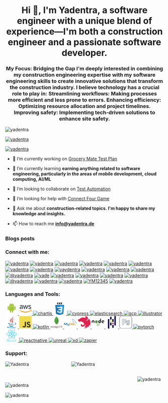 <h1 align="center">Hi 👋, I'm Yadentra, a software engineer with a unique blend of experience—I'm both a construction engineer and a passionate software developer.</h1>
<h3 align="center">My Focus: Bridging the Gap I'm deeply interested in combining my construction engineering expertise with my software engineering skills to create innovative solutions that transform the construction industry. I believe technology has a crucial role to play in: Streamlining workflows: Making processes more efficient and less prone to errors. Enhancing efficiency: Optimizing resource allocation and project timelines. Improving safety: Implementing tech-driven solutions to enhance site safety.</h3>

<p align="left"> <img src="https://komarev.com/ghpvc/?username=yadentra&label=Profile%20views&color=0e75b6&style=flat" alt="yadentra" /> </p>

<p align="left"> <a href="https://github.com/ryo-ma/github-profile-trophy"><img src="https://github-profile-trophy.vercel.app/?username=yadentra" alt="yadentra" /></a> </p>

<p align="left"> <a href="https://twitter.com/yadentra" target="blank"><img src="https://img.shields.io/twitter/follow/yadentra?logo=twitter&style=for-the-badge" alt="yadentra" /></a> </p>

- 🔭 I’m currently working on [Grocery Mate Test Plan](https://github.com/Yadentra/GroceryMate_TestPlan)

- 🌱 I’m currently learning **earning anything related to software engineering, particularly in the areas of mobile development, cloud computing, AI/ML**

- 👯 I’m looking to collaborate on [Test Automation](https://github.com/Yadentra/test_automation)

- 🤝 I’m looking for help with [Connect Four Game](https://github.com/Yadentra/-ConnectFourGame-)

- 💬 Ask me about **construction-related topics. I'm happy to share my knowledge and insights.**

- 📫 How to reach me **info@yadentra.de**

### Blogs posts
<!-- BLOG-POST-LIST:START -->
<!-- BLOG-POST-LIST:END -->

<h3 align="left">Connect with me:</h3>
<p align="left">
<a href="https://codepen.io/yadentra" target="blank"><img align="center" src="https://raw.githubusercontent.com/rahuldkjain/github-profile-readme-generator/master/src/images/icons/Social/codepen.svg" alt="yadentra" height="30" width="40" /></a>
<a href="https://dev.to/yadentra" target="blank"><img align="center" src="https://raw.githubusercontent.com/rahuldkjain/github-profile-readme-generator/master/src/images/icons/Social/devto.svg" alt="yadentra" height="30" width="40" /></a>
<a href="https://twitter.com/yadentra" target="blank"><img align="center" src="https://raw.githubusercontent.com/rahuldkjain/github-profile-readme-generator/master/src/images/icons/Social/twitter.svg" alt="yadentra" height="30" width="40" /></a>
<a href="https://linkedin.com/in/yadentra" target="blank"><img align="center" src="https://raw.githubusercontent.com/rahuldkjain/github-profile-readme-generator/master/src/images/icons/Social/linked-in-alt.svg" alt="yadentra" height="30" width="40" /></a>
<a href="https://stackoverflow.com/users/yadentra" target="blank"><img align="center" src="https://raw.githubusercontent.com/rahuldkjain/github-profile-readme-generator/master/src/images/icons/Social/stack-overflow.svg" alt="yadentra" height="30" width="40" /></a>
<a href="https://codesandbox.com/yadentra" target="blank"><img align="center" src="https://raw.githubusercontent.com/rahuldkjain/github-profile-readme-generator/master/src/images/icons/Social/codesandbox.svg" alt="yadentra" height="30" width="40" /></a>
<a href="https://kaggle.com/yadentra" target="blank"><img align="center" src="https://raw.githubusercontent.com/rahuldkjain/github-profile-readme-generator/master/src/images/icons/Social/kaggle.svg" alt="yadentra" height="30" width="40" /></a>
<a href="https://fb.com/yadentra" target="blank"><img align="center" src="https://raw.githubusercontent.com/rahuldkjain/github-profile-readme-generator/master/src/images/icons/Social/facebook.svg" alt="yadentra" height="30" width="40" /></a>
<a href="https://instagram.com/yaydentra" target="blank"><img align="center" src="https://raw.githubusercontent.com/rahuldkjain/github-profile-readme-generator/master/src/images/icons/Social/instagram.svg" alt="yaydentra" height="30" width="40" /></a>
<a href="https://dribbble.com/yadentra" target="blank"><img align="center" src="https://raw.githubusercontent.com/rahuldkjain/github-profile-readme-generator/master/src/images/icons/Social/dribbble.svg" alt="yadentra" height="30" width="40" /></a>
<a href="https://www.behance.net/yadentra" target="blank"><img align="center" src="https://raw.githubusercontent.com/rahuldkjain/github-profile-readme-generator/master/src/images/icons/Social/behance.svg" alt="yadentra" height="30" width="40" /></a>
<a href="https://hashnode.com/yadentra" target="blank"><img align="center" src="https://raw.githubusercontent.com/rahuldkjain/github-profile-readme-generator/master/src/images/icons/Social/hashnode.svg" alt="yadentra" height="30" width="40" /></a>
<a href="https://medium.com/@yadentra" target="blank"><img align="center" src="https://raw.githubusercontent.com/rahuldkjain/github-profile-readme-generator/master/src/images/icons/Social/medium.svg" alt="@yadentra" height="30" width="40" /></a>
<a href="https://www.youtube.com/c/yade" target="blank"><img align="center" src="https://raw.githubusercontent.com/rahuldkjain/github-profile-readme-generator/master/src/images/icons/Social/youtube.svg" alt="yade" height="30" width="40" /></a>
<a href="https://www.codechef.com/users/yadentra" target="blank"><img align="center" src="https://cdn.jsdelivr.net/npm/simple-icons@3.1.0/icons/codechef.svg" alt="yadentra" height="30" width="40" /></a>
<a href="https://www.hackerrank.com/yadentra" target="blank"><img align="center" src="https://raw.githubusercontent.com/rahuldkjain/github-profile-readme-generator/master/src/images/icons/Social/hackerrank.svg" alt="yadentra" height="30" width="40" /></a>
<a href="https://codeforces.com/profile/yadentra" target="blank"><img align="center" src="https://raw.githubusercontent.com/rahuldkjain/github-profile-readme-generator/master/src/images/icons/Social/codeforces.svg" alt="yadentra" height="30" width="40" /></a>
<a href="https://www.leetcode.com/yadentra" target="blank"><img align="center" src="https://raw.githubusercontent.com/rahuldkjain/github-profile-readme-generator/master/src/images/icons/Social/leet-code.svg" alt="yadentra" height="30" width="40" /></a>
<a href="https://www.hackerearth.com/@yadentra" target="blank"><img align="center" src="https://raw.githubusercontent.com/rahuldkjain/github-profile-readme-generator/master/src/images/icons/Social/hackerearth.svg" alt="@yadentra" height="30" width="40" /></a>
<a href="https://auth.geeksforgeeks.org/user/yadentra" target="blank"><img align="center" src="https://raw.githubusercontent.com/rahuldkjain/github-profile-readme-generator/master/src/images/icons/Social/geeks-for-geeks.svg" alt="yadentra" height="30" width="40" /></a>
<a href="https://www.topcoder.com/members/yadentra" target="blank"><img align="center" src="https://raw.githubusercontent.com/rahuldkjain/github-profile-readme-generator/master/src/images/icons/Social/topcoder.svg" alt="yadentra" height="30" width="40" /></a>
<a href="https://discord.gg/YM12345" target="blank"><img align="center" src="https://raw.githubusercontent.com/rahuldkjain/github-profile-readme-generator/master/src/images/icons/Social/discord.svg" alt="YM12345" height="30" width="40" /></a>
<a href="/yadentra" target="blank"><img align="center" src="https://raw.githubusercontent.com/rahuldkjain/github-profile-readme-generator/master/src/images/icons/Social/rss.svg" alt="yadentra" height="30" width="40" /></a>
</p>

<h3 align="left">Languages and Tools:</h3>
<p align="left"> <a href="https://developer.android.com" target="_blank" rel="noreferrer"> <img src="https://raw.githubusercontent.com/devicons/devicon/master/icons/android/android-original-wordmark.svg" alt="android" width="40" height="40"/> </a> <a href="https://aws.amazon.com" target="_blank" rel="noreferrer"> <img src="https://raw.githubusercontent.com/devicons/devicon/master/icons/amazonwebservices/amazonwebservices-original-wordmark.svg" alt="aws" width="40" height="40"/> </a> <a href="https://www.chartjs.org" target="_blank" rel="noreferrer"> <img src="https://www.chartjs.org/media/logo-title.svg" alt="chartjs" width="40" height="40"/> </a> <a href="https://www.w3schools.com/css/" target="_blank" rel="noreferrer"> <img src="https://raw.githubusercontent.com/devicons/devicon/master/icons/css3/css3-original-wordmark.svg" alt="css3" width="40" height="40"/> </a> <a href="https://www.cypress.io" target="_blank" rel="noreferrer"> <img src="https://raw.githubusercontent.com/simple-icons/simple-icons/6e46ec1fc23b60c8fd0d2f2ff46db82e16dbd75f/icons/cypress.svg" alt="cypress" width="40" height="40"/> </a> <a href="https://www.elastic.co" target="_blank" rel="noreferrer"> <img src="https://www.vectorlogo.zone/logos/elastic/elastic-icon.svg" alt="elasticsearch" width="40" height="40"/> </a> <a href="https://cloud.google.com" target="_blank" rel="noreferrer"> <img src="https://www.vectorlogo.zone/logos/google_cloud/google_cloud-icon.svg" alt="gcp" width="40" height="40"/> </a> <a href="https://www.adobe.com/in/products/illustrator.html" target="_blank" rel="noreferrer"> <img src="https://www.vectorlogo.zone/logos/adobe_illustrator/adobe_illustrator-icon.svg" alt="illustrator" width="40" height="40"/> </a> <a href="https://www.java.com" target="_blank" rel="noreferrer"> <img src="https://raw.githubusercontent.com/devicons/devicon/master/icons/java/java-original.svg" alt="java" width="40" height="40"/> </a> <a href="https://developer.mozilla.org/en-US/docs/Web/JavaScript" target="_blank" rel="noreferrer"> <img src="https://raw.githubusercontent.com/devicons/devicon/master/icons/javascript/javascript-original.svg" alt="javascript" width="40" height="40"/> </a> <a href="https://kotlinlang.org" target="_blank" rel="noreferrer"> <img src="https://www.vectorlogo.zone/logos/kotlinlang/kotlinlang-icon.svg" alt="kotlin" width="40" height="40"/> </a> <a href="https://www.mongodb.com/" target="_blank" rel="noreferrer"> <img src="https://raw.githubusercontent.com/devicons/devicon/master/icons/mongodb/mongodb-original-wordmark.svg" alt="mongodb" width="40" height="40"/> </a> <a href="https://www.mysql.com/" target="_blank" rel="noreferrer"> <img src="https://raw.githubusercontent.com/devicons/devicon/master/icons/mysql/mysql-original-wordmark.svg" alt="mysql" width="40" height="40"/> </a> <a href="https://nestjs.com/" target="_blank" rel="noreferrer"> <img src="https://raw.githubusercontent.com/devicons/devicon/master/icons/nestjs/nestjs-plain.svg" alt="nestjs" width="40" height="40"/> </a> <a href="https://nodejs.org" target="_blank" rel="noreferrer"> <img src="https://raw.githubusercontent.com/devicons/devicon/master/icons/nodejs/nodejs-original-wordmark.svg" alt="nodejs" width="40" height="40"/> </a> <a href="https://pandas.pydata.org/" target="_blank" rel="noreferrer"> <img src="https://raw.githubusercontent.com/devicons/devicon/2ae2a900d2f041da66e950e4d48052658d850630/icons/pandas/pandas-original.svg" alt="pandas" width="40" height="40"/> </a> <a href="https://www.photoshop.com/en" target="_blank" rel="noreferrer"> <img src="https://raw.githubusercontent.com/devicons/devicon/master/icons/photoshop/photoshop-line.svg" alt="photoshop" width="40" height="40"/> </a> <a href="https://pytorch.org/" target="_blank" rel="noreferrer"> <img src="https://www.vectorlogo.zone/logos/pytorch/pytorch-icon.svg" alt="pytorch" width="40" height="40"/> </a> <a href="https://reactjs.org/" target="_blank" rel="noreferrer"> <img src="https://raw.githubusercontent.com/devicons/devicon/master/icons/react/react-original-wordmark.svg" alt="react" width="40" height="40"/> </a> <a href="https://reactnative.dev/" target="_blank" rel="noreferrer"> <img src="https://reactnative.dev/img/header_logo.svg" alt="reactnative" width="40" height="40"/> </a> <a href="https://unrealengine.com/" target="_blank" rel="noreferrer"> <img src="https://raw.githubusercontent.com/kenangundogan/fontisto/036b7eca71aab1bef8e6a0518f7329f13ed62f6b/icons/svg/brand/unreal-engine.svg" alt="unreal" width="40" height="40"/> </a> <a href="https://www.adobe.com/products/xd.html" target="_blank" rel="noreferrer"> <img src="https://cdn.worldvectorlogo.com/logos/adobe-xd.svg" alt="xd" width="40" height="40"/> </a> <a href="https://zapier.com" target="_blank" rel="noreferrer"> <img src="https://www.vectorlogo.zone/logos/zapier/zapier-icon.svg" alt="zapier" width="40" height="40"/> </a> </p>


<h3 align="left">Support:</h3>
<p><a href="https://www.buymeacoffee.com/Yadentra"> <img align="left" src="https://cdn.buymeacoffee.com/buttons/v2/default-yellow.png" height="50" width="210" alt="Yadentra" /></a><a href="https://ko-fi.com/Yadentra"> <img align="left" src="https://cdn.ko-fi.com/cdn/kofi3.png?v=3" height="50" width="210" alt="Yadentra" /></a></p><br><br>


<p><img align="left" src="https://github-readme-stats.vercel.app/api/top-langs?username=yadentra&show_icons=true&locale=en&layout=compact" alt="yadentra" /></p>

<p>&nbsp;<img align="center" src="https://github-readme-stats.vercel.app/api?username=yadentra&show_icons=true&locale=en" alt="yadentra" /></p>

<p><img align="center" src="https://github-readme-streak-stats.herokuapp.com/?user=yadentra&" alt="yadentra" /></p>
